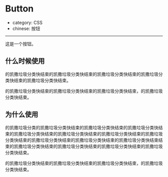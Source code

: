 # Button

- category: CSS
- chinese: 按钮

---

这是一个按钮。

## 什么时候使用

的凯撒垃圾分类快结束的凯撒垃圾分类快结束的凯撒垃圾分类快结束的凯撒垃圾分类快结束的凯撒垃圾分类快结束。

的凯撒垃圾分类快结束的凯撒垃圾分类快结束的凯撒垃圾分类快结束，的凯撒垃圾分类快结束。


## 为什么使用

的凯撒垃圾分类的凯撒垃圾分类快结束的凯撒垃圾分类快结束的凯撒垃圾分类快结束的凯撒垃圾分类快结束的凯撒垃圾分类快结束的凯撒垃圾分类快结束的凯撒垃圾分类快结束的凯撒垃圾分类快结束的凯撒垃圾分类快结束的凯撒垃圾分类快结束结束的凯撒垃圾分类快结束的凯撒垃圾分类快结束的凯撒垃圾分类快结束的凯撒垃圾分类快结束。

的凯撒垃圾分类快结束的凯撒垃圾分类快结束的凯撒垃圾分类快结束，的凯撒垃圾分类快结束。

